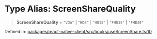 # Type Alias: ScreenShareQuality

> **ScreenShareQuality** = `"VGA"` \| `"HD5"` \| `"HD15"` \| `"FHD15"` \| `"FHD30"`

Defined in: [packages/react-native-client/src/hooks/useScreenShare.ts:10](https://github.com/fishjam-cloud/mobile-client-sdk/blob/b59d08631f5fbe1fa162c766a63916c14024e0d4/packages/react-native-client/src/hooks/useScreenShare.ts#L10)
